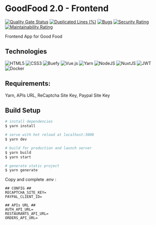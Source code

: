 # GoodFood 2.0 - Frontend

[![Quality Gate Status](https://sonarcloud.io/api/project_badges/measure?project=goodfood-cesi_frontend&metric=alert_status)](https://sonarcloud.io/summary/new_code?id=goodfood-cesi_frontend)
[![Duplicated Lines (%)](https://sonarcloud.io/api/project_badges/measure?project=goodfood-cesi_frontend&metric=duplicated_lines_density)](https://sonarcloud.io/summary/new_code?id=goodfood-cesi_frontend)
[![Bugs](https://sonarcloud.io/api/project_badges/measure?project=goodfood-cesi_frontend&metric=bugs)](https://sonarcloud.io/summary/new_code?id=goodfood-cesi_frontend)
[![Security Rating](https://sonarcloud.io/api/project_badges/measure?project=goodfood-cesi_frontend&metric=security_rating)](https://sonarcloud.io/summary/new_code?id=goodfood-cesi_frontend)
[![Maintainability Rating](https://sonarcloud.io/api/project_badges/measure?project=goodfood-cesi_frontend&metric=sqale_rating)](https://sonarcloud.io/summary/new_code?id=goodfood-cesi_frontend)

Frontend App for Good Food

## Technologies

![HTML5](https://img.shields.io/badge/html5-%23E34F26.svg?style=flat&logo=html5&logoColor=white)
![CSS3](https://img.shields.io/badge/css3-%231572B6.svg?style=flat&logo=css3&logoColor=white)
![Buefy](https://img.shields.io/badge/Buefy-7957D5?style=flat&logo=buefy&logoColor=48289E)
![Vue.js](https://img.shields.io/badge/vuejs-%2335495e.svg?style=flat&logo=vuedotjs&logoColor=%234FC08D)
![Yarn](https://img.shields.io/badge/yarn-%232C8EBB.svg?style=flat&logo=yarn&logoColor=white) ![NodeJS](https://img.shields.io/badge/node.js-6DA55F?style=flat&logo=node.js&logoColor=white)
![NuxtJS](https://img.shields.io/badge/Nuxt-black?style=flat&logo=nuxt.js&logoColor=white)
![JWT](https://img.shields.io/badge/JWT-05122A?style=flat&logo=JSON%20web%20tokens)
![Docker](https://img.shields.io/badge/docker-05122A.svg?style=flat&logo=docker&logoColor=white)

## Requirements:

Yarn, APIs URL, ReCaptcha Site Key, Paypal Site Key

## Build Setup

```bash
# install dependencies
$ yarn install

# serve with hot reload at localhost:3000
$ yarn dev

# build for production and launch server
$ yarn build
$ yarn start

# generate static project
$ yarn generate
```

Copy and complete .env :

```
## CONFIG ##
RECAPTCHA_SITE_KEY=
PAYPAL_CLIENT_ID=

## APIs URL ##
AUTH_API_URL=
RESTAURANTS_API_URL=
ORDERS_API_URL=
```
